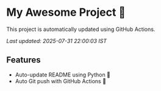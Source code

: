 # My Awesome Project 🚀

This project is automatically updated using GitHub Actions.

_Last updated: 2025-07-31 22:00:03 IST_

## Features
- Auto-update README using Python 🐍
- Auto Git push with GitHub Actions 🤖
